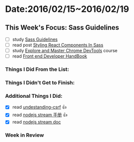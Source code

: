 # Date:2016/02/15~2016/02/19

## This Week's Focus: Sass Guidelines

- [ ] study [Sass Guidelines](http://sass-guidelin.es/zh/)
- [ ] read post [Styling React Components In Sass](http://hugogiraudel.com/2015/06/18/styling-react-components-in-sass/)
- [ ] study [Explore and Master Chrome DevTools](http://discover-devtools.codeschool.com/) course 
- [ ] read [Front end Developer HandBook](https://dwqs.gitbooks.io/frontenddevhandbook/content/index.html)

### Things I Did From the List:

### Things I Didn't Get to Finish:

### Additional Things I Did:
- [x] read [undestanding-csrf](https://github.com/pillarjs/understanding-csrf/blob/master/README_zh.md) :+1:
- [x] read [nodejs stream 手册](https://github.com/jabez128/stream-handbook) :+1:
- [X] read [nodejs stream doc](http://nodeapi.ucdok.com/#/api/stream.html)

### Week in Review
